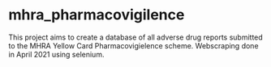 # mhra_pharmacovigilence

This project aims to create a database of all adverse drug reports submitted to the MHRA Yellow Card Pharmacovigielence scheme. 
Webscraping done in April 2021 using selenium. 
